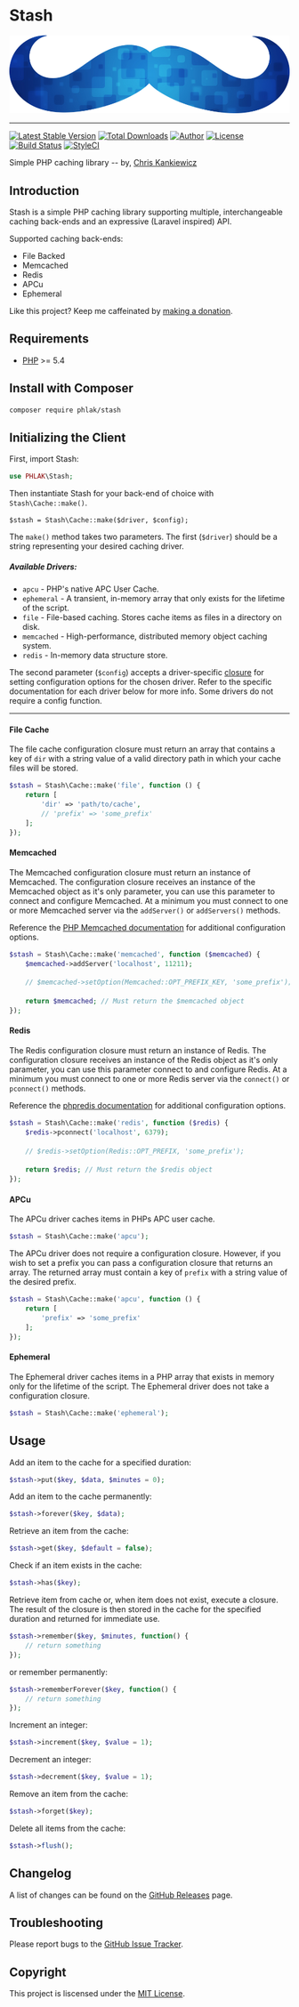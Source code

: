 Stash
=====

![Stash](stash.png)

-----

[![Latest Stable Version](https://img.shields.io/packagist/v/PHLAK/Stash.svg)](https://packagist.org/packages/PHLAK/Stash)
[![Total Downloads](https://img.shields.io/packagist/dt/PHLAK/Stash.svg)](https://packagist.org/packages/PHLAK/Stash)
[![Author](https://img.shields.io/badge/author-Chris%20Kankiewicz-blue.svg)](https://www.ChrisKankiewicz.com)
[![License](https://img.shields.io/packagist/l/PHLAK/Stash.svg)](https://packagist.org/packages/PHLAK/Stash)
[![Build Status](https://img.shields.io/travis/PHLAK/Stash.svg)](https://travis-ci.org/PHLAK/Stash)
[![StyleCI](https://styleci.io/repos/55566401/shield?branch=master&style=flat)](https://styleci.io/repos/55566401)

Simple PHP caching library -- by, [Chris Kankiewicz](https://www.ChrisKankiewicz.com)

Introduction
------------

Stash is a simple PHP caching library supporting multiple, interchangeable
caching back-ends and an expressive (Laravel inspired) API.

Supported caching back-ends:

  - File Backed
  - Memcached
  - Redis
  - APCu
  - Ephemeral

Like this project? Keep me caffeinated by [making a donation](https://paypal.me/ChrisKankiewicz).

Requirements
------------

  - [PHP](https://php.net) >= 5.4

Install with Composer
---------------------

```bash
composer require phlak/stash
```

Initializing the Client
-----------------------

First, import Stash:

```php
use PHLAK\Stash;
```

Then instantiate Stash for your back-end of choice with `Stash\Cache::make()`.

    $stash = Stash\Cache::make($driver, $config);

The `make()` method takes two parameters. The first (`$driver`) should be a
string representing your desired caching driver.

##### Available Drivers:

  - `apcu` - PHP's native APC User Cache.
  - `ephemeral` - A transient, in-memory array that only exists for the lifetime of the script.
  - `file` - File-based caching. Stores cache items as files in a directory on disk.
  - `memcached` - High-performance, distributed memory object caching system.
  - `redis` - In-memory data structure store.

The second parameter (`$config`) accepts a driver-specific [closure](https://secure.php.net/manual/en/class.closure.php)
for setting configuration options for the chosen driver. Refer to the specific
documentation for each driver below for more info. Some drivers do not require
a config function.

----

#### File Cache

The file cache configuration closure must return an array that contains a key
of `dir` with a string value of a valid directory path in which your cache files
will be stored.

```php
$stash = Stash\Cache::make('file', function () {
    return [
        'dir' => 'path/to/cache',
        // 'prefix' => 'some_prefix'
    ];
});
```

#### Memcached

The Memcached configuration closure must return an instance of Memcached. The
configuration closure receives an instance of the Memcached object as it's only
parameter, you can use this parameter to connect and configure Memcached. At a
minimum you must connect to one or more Memcached server via the `addServer()`
or `addServers()` methods.

Reference the [PHP Memcached documentation](https://secure.php.net/manual/en/book.memcached.php)
for additional configuration options.

```php
$stash = Stash\Cache::make('memcached', function ($memcached) {
    $memcached->addServer('localhost', 11211);

    // $memcached->setOption(Memcached::OPT_PREFIX_KEY, 'some_prefix');

    return $memcached; // Must return the $memcached object
});
```

#### Redis

The Redis configuration closure must return an instance of Redis. The
configuration closure receives an instance of the Redis object as it's only
parameter, you can use this parameter connect to and configure Redis. At a
minimum you must connect to one or more Redis server via the `connect()` or
`pconnect()` methods.


Reference the [phpredis documentation](https://github.com/phpredis/phpredis#readme)
for additional configuration options.

```php
$stash = Stash\Cache::make('redis', function ($redis) {
    $redis->pconnect('localhost', 6379);

    // $redis->setOption(Redis::OPT_PREFIX, 'some_prefix');

    return $redis; // Must return the $redis object
});
```

#### APCu

The APCu driver caches items in PHPs APC user cache.

```php
$stash = Stash\Cache::make('apcu');
```

The APCu driver does not require a configuration closure. However, if you
wish to set a prefix you can pass a configuration closure that returns an array.
The returned array must contain a key of `prefix` with a string value of the
desired prefix.

```php
$stash = Stash\Cache::make('apcu', function () {
    return [
        'prefix' => 'some_prefix'
    ];
});
```

#### Ephemeral

The Ephemeral driver caches items in a PHP array that exists in memory only for
the lifetime of the script. The Ephemeral driver does not take a configuration
closure.

```php
$stash = Stash\Cache::make('ephemeral');
```

Usage
-----

Add an item to the cache for a specified duration:

```php
$stash->put($key, $data, $minutes = 0);
```

Add an item to the cache permanently:

```php
$stash->forever($key, $data);
```

Retrieve an item from the cache:

```php
$stash->get($key, $default = false);
```

Check if an item exists in the cache:

```php
$stash->has($key);
```

Retrieve item from cache or, when item does not exist, execute a closure. The
result of the closure is then stored in the cache for the specified duration
and returned for immediate use.

```php
$stash->remember($key, $minutes, function() {
    // return something
});
```

or remember permanently:

```php
$stash->rememberForever($key, function() {
    // return something
});
```

Increment an integer:

```php
$stash->increment($key, $value = 1);
```

Decrement an integer:

```php
$stash->decrement($key, $value = 1);
```

Remove an item from the cache:

```php
$stash->forget($key);
```

Delete all items from the cache:

```php
$stash->flush();
```

Changelog
---------

A list of changes can be found on the [GitHub Releases](https://github.com/PHLAK/Stash/releases) page.

Troubleshooting
---------------

Please report bugs to the [GitHub Issue Tracker](https://github.com/PHLAK/Stash/issues).

Copyright
---------

This project is liscensed under the [MIT License](https://github.com/PHLAK/Stash/blob/master/LICENSE).
